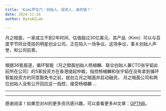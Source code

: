 ```yaml
---
title: 'Kimi罗生门：创始人、投资人，谁的错？'
date: 2024-11-18
author: ByteAILab

---
```


月之暗面，一家成立不到2年时间、估值超过30亿美元、其产品（Kimi）可以与百度字节同台竞技的明星创业公司，正在陷入一场争议。这场争议，事关创始人声誉，和公司前景。

---
 根据36氪报道，循环智能（月之暗面创始人杨植麟、联合创始人兼CTO张宇韬此前所在公司）的5家投资方在香港提起仲裁，指控杨植麟和张宇韬在没有拿到循环智能投资方的同意豁免书之前，就创立月之暗面并启动融资。 月之暗面公司和两位创始人没有公开回应这一指控，接受杨植麟 ...

---
---
感谢阅读！如果您对AI的更多资讯感兴趣，可以查看更多AI文章：[GPTNB](https://gptnb.com)。